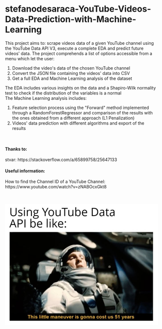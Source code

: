 # stefanodesaraca-YouTube-Videos-Data-Prediction-with-Machine-Learning
This project aims to: scrape videos data of a given YouTube channel using the YouTube Data API V3, execute a complete EDA and predict future videos' data.
The project comprehends a list of options accessible from a menu which let the user:
1. Download the video's data of the chosen YouTube channel
2. Convert the JSON file containing the videos' data into CSV
3. Get a full EDA and Machine Learning analysis of the dataset

The EDA includes various insights on the data and a Shapiro-Wilk normality test to check if the distribution of the variables is a normal\
The Machine Learning analysis includes:
1. Feature selection process using the "Forward" method implemented through a RandomForestRegressor and comparison of the results with the ones obtained from a different approach (L1 Penalization)
2. Videos' data prediction with different algorithms and export of the results


<br>

<h4>Thanks to:</h4>
stvar: https://stackoverflow.com/a/65899758/25647133

<h4>Useful information:</h4>
How to find the Channel ID of a YouTube Channel: https://www.youtube.com/watch?v=zNABOcxGkt8

<br>
<br>
<br>


<img src="YouTubeDataAPIBeLike.jpg" 
        alt="YT Data API Meme" 
        style="display: block; margin: 0 auto" />






